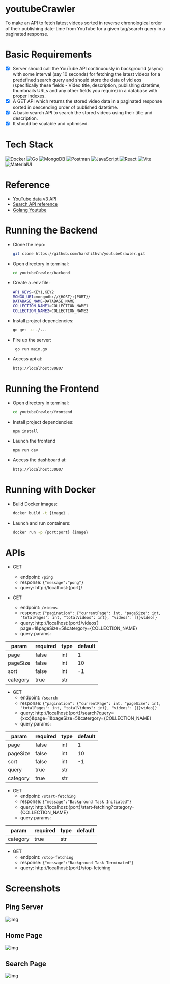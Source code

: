 # youtubeCrawler

To make an API to fetch latest videos sorted in reverse chronological order of their publishing date-time from YouTube for a given tag/search query in a paginated response.

# Basic Requirements

- [x] Server should call the YouTube API continuously in background (async) with some interval (say 10 seconds) for fetching the latest videos for a predefined search query and should store the data of vid eos (specifically these fields - Video title, description, publishing datetime, thumbnails URLs and any other fields you require) in a database with proper indexes.
- [x] A GET API which returns the stored video data in a paginated response sorted in descending order of published datetime.
- [x] A basic search API to search the stored videos using their title and description.
- [x] It should be scalable and optimised.

# Tech Stack

![Docker](https://img.shields.io/badge/docker-%230db7ed.svg?style=for-the-badge&logo=docker&logoColor=white)
![Go](https://img.shields.io/badge/Go-00ADD8?style=for-the-badge&logo=go&logoColor=white)
![MongoDB](https://img.shields.io/badge/MongoDB-%234ea94b.svg?style=for-the-badge&logo=mongodb&logoColor=white)
![Postman](https://img.shields.io/badge/Postman-FF6C37?style=for-the-badge&logo=postman&logoColor=white)
![JavaScript](https://img.shields.io/badge/-JavaScript-%23F7DF1C?style=for-the-badge&logo=javascript&logoColor=000000&labelColor=%23F7DF1C&color=%23FFCE5A)
![React](https://img.shields.io/badge/React-20232A?style=for-the-badge&logo=react&logoColor=61DAFB)
![Vite](https://img.shields.io/badge/vite-%23646CFF.svg?style=for-the-badge&logo=vite&logoColor=white)
![MaterialUI](https://img.shields.io/badge/Material%20UI-007FFF?style=for-the-badge&logo=mui&logoColor=white)

# Reference

* [YouTube data v3 API](https://developers.google.com/youtube/v3/getting-started)
* [Search API reference](https://developers.google.com/youtube/v3/docs/search/list)
* [Golang Youtube](https://pkg.go.dev/google.golang.org/api@v0.157.0/youtube/v3)


# Running the Backend

- Clone the repo:
  
  ```bash
  git clone https://github.com/harshithvh/youtubeCrawler.git
  
- Open directory in terminal:

  ```bash
  cd youtubeCrawler/backend

- Create a .env file:

  ```bash
  API_KEYS=KEY1,KEY2
  MONGO_URI=mongodb://{HOST}:{PORT}/
  DATABASE_NAME=DATABASE_NAME
  COLLECTION_NAME1=COLLECTION_NAME1
  COLLECTION_NAME2=COLLECTION_NAME2

- Install project dependencies:

  ```bash
  go get -u ./...

- Fire up the server:

  ```bash
   go run main.go

- Access api at:

  ```bash
  http://localhost:8080/

# Running the Frontend

- Open directory in terminal:

  ```bash
  cd youtubeCrawler/frontend

- Install project dependencies:

  ```bash
  npm install 

- Launch the frontend

  ```bash
  npm run dev

- Access the dashboard at:

  ```bash
  http://localhost:3000/

# Running with Docker

- Build Docker images:

  ```bash
  docker build -t {image} .

- Launch and run containers:

  ```bash
  docker run -p {port:port} {image}

# APIs

- GET  
  - endpoint: `/ping`
  - response: `{"message":"pong"}`
  - query: http://localhost:{port}/

- GET
  - endpoint: `/videos`
  - response: `{"pagination": {"currentPage": int, "pageSize": int, "totalPages": int, "totalVideos": int}, "videos": [{}video]}`
  - query: http://localhost:{port}/videos?page=1&pageSize=5&catergory={COLLECTION_NAME}
  - query params:

| param    | required  | type |  default  |
| -----    | --------- | ---- | --------  | 
| page     |  false    | int  |    1      |
| pageSize |  false    | int  |    10     |
| sort     |  false    | int  |    -1     |
| category |  true     | str  |           |

- GET
  - endpoint: `/search`
  - response: `{"pagination": {"currentPage": int, "pageSize": int, "totalPages": int, "totalVideos": int}, "videos": [{}video]}`
  - query: http://localhost:{port}/search?query={xxx}&page=1&pageSize=5&catergory={COLLECTION_NAME}
  - query params:

| param    | required  | type |  default  |
| -----    | --------- | ---- | --------  | 
| page     |  false    | int  |    1      |
| pageSize |  false    | int  |    10     |
| sort     |  false    | int  |    -1     |
| query    |  true     | str  |           |
| category |  true     | str  |           |

- GET
  - endpoint: `/start-fetching`
  - response: `{"message":"Background Task Initiated"}`
  - query: http://localhost:{port}/start-fetching?category={COLLECTION_NAME}
  - query params:

| param    | required  | type |  default  |
| -----    | --------- | ---- | --------  | 
| category |  true     | str  |           |

- GET
  - endpoint: `/stop-fetching`
  - response: `{"message":"Background Task Terminated"}`
  - query: http://localhost:{port}/stop-fetching

# Screenshots

## Ping Server

![img](screenshots/img3.png)

## Home Page

![img](screenshots/img1.png)

## Search Page

![img](screenshots/img2.png)
